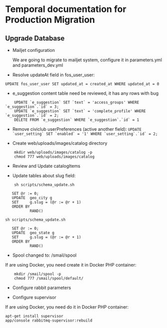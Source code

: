 Temporal documentation for Production Migration
===============================================

## Upgrade Database

- Mailjet configuration
  
  We are going to migrate to mailjet system, configure it in parameters.yml and parameters_dev.yml

- Resolve updateAt field in fos_user_user:

```UPDATE fos_user_user SET updated_at = created_at WHERE updated_at = 0```

- e_suggestion content table need be reviewed, it has any rows with bug
```
    UPDATE `e_suggestion` SET `text` = 'access_groups' WHERE `e_suggestion`.`id` = 3;
    UPDATE `e_suggestion` SET `text` = 'complete_profile' WHERE `e_suggestion`.`id` = 2;
    DELETE FROM `e_suggestion` WHERE `e_suggestion`.`id` = 1
```

- Remove civiclub userPreferences (active another field):
    ```UPDATE `user_setting` SET `enabled` = '1' WHERE `user_setting`.`id` = 2;```
    
- Create web/uploads/images/catalog directory
```
    mkdir web/uploads/images/catalog -p
    chmod 777 web/uploads/images/catalog
```
    
- Review and Update catalogItems

- Update tables about slug field:

```
    sh scripts/schema_update.sh
```

```
   SET @r := 0;
   UPDATE  geo_city g
   SET     g.slug = (@r := @r + 1)
   ORDER BY
           RAND()
```
    sh scripts/schema_update.sh
    
```
   SET @r := 0;
   UPDATE  geo_state g
   SET     g.slug = (@r := @r + 1)
   ORDER BY
           RAND()
```

- Spool changed to: /smail/spool

If are using Docker, you need create it in Docker PHP container:

```
    mkdir /smail/spool -p
    chmod 777 /smail/spool/default/
```

- Configure rabbit parameters

- Configure supervisor

If are using Docker, you need do it in Docker PHP container:

```
apt-get install supervisor
app/console rabbitmq-supervisor:rebuild
```